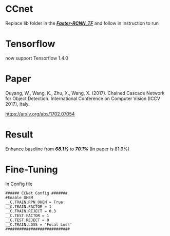 # CCnet
Replace lib folder in the [***Faster-RCNN_TF***](https://github.com/smallcorgi/Faster-RCNN_TF) and follow in instruction to run

# Tensorflow
now support Tensorflow 1.4.0

# Paper
Ouyang, W., Wang, K., Zhu, X., Wang, X. (2017). Chained Cascade Network for Object Detection. International Conference on Computer Vision (ICCV 2017), Italy.

https://arxiv.org/abs/1702.07054


# Result
Enhance baseline from ***68.1%*** to ***70.1%*** (In paper is 81.9%)

# Fine-Tuning
In Config file

```
###### CCNet Config #######
#Enable OHEM
__C.TRAIN.RPN_OHEM = True
__C.TRAIN.FACTOR = 1
__C.TRAIN.REJECT = 0.3
__C.TEST.FACTOR = 1
__C.TEST.REJECT = 0
__C.TRAIN.LOSS = 'Focal Loss'
############################
```
